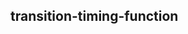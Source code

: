 ## transition-timing-function


<!-- CSSJSON.transition-timing-function.description -->

<!-- CSSJSON.transition-timing-function.syntax -->

<!-- CSSJSON.transition-timing-function.values -->

<!-- CSSJSON.transition-timing-function.compatibility -->

<!-- CSSJSON.transition-timing-function.reference -->